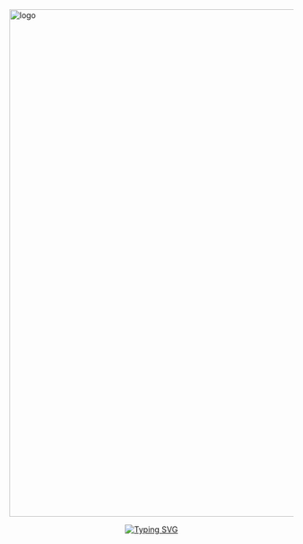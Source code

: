 <img src="https://cdn.discordapp.com/attachments/1169626689601540206/1383341330217959565/Untitled182_20250614150140.png?ex=686cc302&is=686b7182&hm=b298929ae15eb9f263d28731b256faae3a4245535964b337aff95d644817d265&" alt="logo"  width="900" height="auto" />

<p align="middle"><a href="https://git.io/typing-svg"><img src="https://readme-typing-svg.demolab.com?font=Fira+Code&size=18&pause=1000&color=F7F7F7&width=435&lines=Has+been+the+treasure+of+my+life." alt="Typing SVG" /></a></p>
